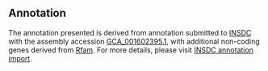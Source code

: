 

Annotation
----------

The annotation presented is derived from annotation submitted to
[INSDC](http://www.insdc.org) with the assembly accession
[GCA\_001602395.1](http://www.ebi.ac.uk/ena/data/view/GCA_001602395.1),
with additional non-coding genes derived from
[Rfam](http://rfam.xfam.org/). For more details, please visit [INSDC
annotation
import](http://ensemblgenomes.org/info/data/insdc_annotation).
